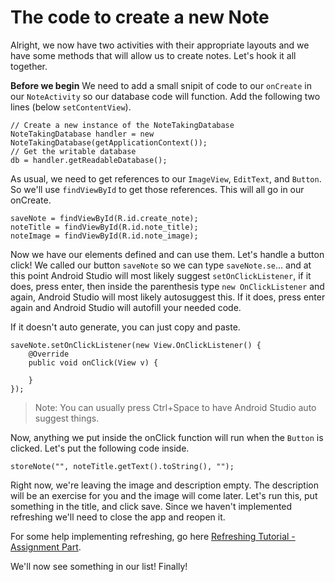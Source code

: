 # The code to create a new Note

Alright, we now have two activities with their appropriate layouts and we have some methods that will allow us to create notes. Let's hook it all together.

**Before we begin**
We need to add a small snipit of code to our `onCreate` in our `NoteActivity` so our database code will function. Add the following two lines (below `setContentView`).
```
// Create a new instance of the NoteTakingDatabase
NoteTakingDatabase handler = new NoteTakingDatabase(getApplicationContext());
// Get the writable database
db = handler.getReadableDatabase();
```
As usual, we need to get references to our `ImageView`, `EditText`, and `Button`. So we'll use `findViewById` to get those references. This will all go in our onCreate.
```
saveNote = findViewById(R.id.create_note);
noteTitle = findViewById(R.id.note_title);
noteImage = findViewById(R.id.note_image);
```

Now we have our elements defined and can use them. Let's handle a button click! We called our button `saveNote` so we can type `saveNote.se`... and at this point Android Studio will most likely suggest `setOnClickListener`, if it does, press enter, then inside the parenthesis type `new OnClickListener` and again, Android Studio will most likely autosuggest this. If it does, press enter again and Android Studio will autofill your needed code.

If it doesn't auto generate, you can just copy and paste.

```
saveNote.setOnClickListener(new View.OnClickListener() {
    @Override
    public void onClick(View v) {
        
    }
});
```

> Note: You can usually press Ctrl+Space to have Android Studio auto suggest things.

Now, anything we put inside the onClick function will run when the `Button` is clicked. Let's put the following code inside.

`storeNote("", noteTitle.getText().toString(), "");`

Right now, we're leaving the image and description empty. The description will be an exercise for you and the image will come later. Let's run this, put something in the title, and click save. Since we haven't implemented refreshing we'll need to close the app and reopen it.

For some help implementing refreshing, go here [Refreshing Tutorial - Assignment Part](refreshing.html).

We'll now see something in our list! Finally!